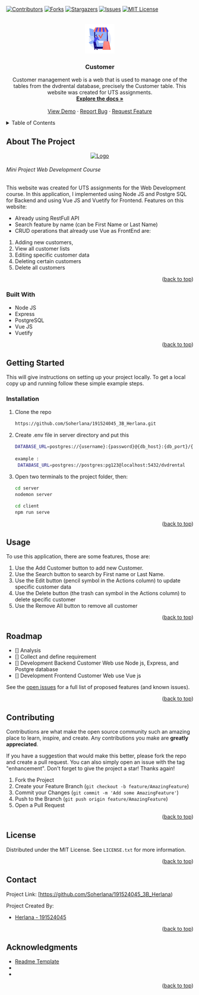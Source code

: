 <div id="top"></div>
<!--
*** Thanks for checking out the Best-README-Template. If you have a suggestion
*** that would make this better, please fork the repo and create a pull request
*** or simply open an issue with the tag "enhancement".
*** Don't forget to give the project a star!
*** Thanks again! Now go create something AMAZING! :D
-->



<!-- PROJECT SHIELDS -->
<!--
*** I'm using markdown "reference style" links for readability.
*** Reference links are enclosed in brackets [ ] instead of parentheses ( ).
*** See the bottom of this document for the declaration of the reference variables
*** for contributors-url, forks-url, etc. This is an optional, concise syntax you may use.
*** https://www.markdownguide.org/basic-syntax/#reference-style-links
-->
[![Contributors][contributors-shield]][contributors-url]
[![Forks][forks-shield]][forks-url]
[![Stargazers][stars-shield]][stars-url]
[![Issues][issues-shield]][issues-url]
[![MIT License][license-shield]][license-url]



<!-- PROJECT LOGO -->
<br />
<div align="center">
  <a href="https://github.com/Soherlana/191524045_3B_Herlana">
    <img src="server/images/logo.jpg" alt="Logo" width="80" height="80">
  </a>

<h3 align="center">Customer</h3>

  <p align="center">
    Customer management web is a web that is used to manage one of the tables from the dvdrental database, precisely the Customer table. This website was created for UTS assignments. 
    <br />
    <a href="https://github.com/Soherlana/191524045_3B_Herlana"><strong>Explore the docs »</strong></a>
    <br />
    <br />
    <a href="https://github.com/Soherlana/191524045_3B_Herlana">View Demo</a>
    ·
    <a href="https://github.com/Soherlana/191524045_3B_Herlana/issues">Report Bug</a>
    ·
    <a href="https://github.com/Soherlana/191524045_3B_Herlana/issues">Request Feature</a>
  </p>
</div>



<!-- TABLE OF CONTENTS -->
<details>
  <summary>Table of Contents</summary>
  <ol>
    <li>
      <a href="#about-the-project">About The Project</a>
      <ul>
        <li><a href="#built-with">Built With</a></li>
      </ul>
    </li>
    <li>
      <a href="#getting-started">Getting Started</a>
      <ul>
        <li><a href="#prerequisites">Prerequisites</a></li>
        <li><a href="#installation">Installation</a></li>
      </ul>
    </li>
    <li><a href="#usage">Usage</a></li>
    <li><a href="#roadmap">Roadmap</a></li>
    <li><a href="#contributing">Contributing</a></li>
    <li><a href="#license">License</a></li>
    <li><a href="#contact">Contact</a></li>
    <li><a href="#acknowledgments">Acknowledgments</a></li>
  </ol>
</details>



<!-- ABOUT THE PROJECT -->
## About The Project

<div align="center">
<a href="https://github.com/Soherlana/191524045_3B_Herlana">
    <img src="images/mainmenu.png" alt="Logo" width="900" height="450">
</a>
</div>
<!-- [![Product Name Screenshot][product-screenshot]](https://example.com) -->

###### Mini Project Web Development Course

This website was created for UTS assignments for the Web Development course. In this application, I implemented using Node JS and Postgre SQL for Backend and using Vue JS and Vuetify for Frontend.
Features on this website:

- Already using RestFull API
- Search feature by name (can be First Name or Last Name)
- CRUD operations that already use Vue as FrontEnd are:
1. Adding new customers,
2. View all customer lists
3. Editing specific customer data
4. Deleting certain customers
5. Delete all customers 


<p align="right">(<a href="#top">back to top</a>)</p>



### Built With

* Node JS
* Express
* PostgreSQL
* Vue JS
* Vuetify

<p align="right">(<a href="#top">back to top</a>)</p>



<!-- GETTING STARTED -->
## Getting Started

This will give instructions on setting up your project locally. To get a local copy up and running follow these simple example steps.

### Installation

1. Clone the repo
   ```sh
   https://github.com/Soherlana/191524045_3B_Herlana.git
   ```
2. Create .env file in server directory and put this
   ```sh
   DATABASE_URL=postgres://{username}:{password}@{db_host}:{db_port}/{database_name}
    
   example :
    DATABASE_URL=postgres://postgres:pg123@localhost:5432/dvdrental
   ```
4. Open two terminals to the project folder, then:
    ```sh
    cd server
    nodemon server
   ```
   ```sh
   cd client
   npm run serve
   ```

<p align="right">(<a href="#top">back to top</a>)</p>



<!-- USAGE EXAMPLES -->
## Usage

To use this application, there are some features, those are:

1. Use the Add Customer button to add new Customer.
2. Use the Search button to search by First name or Last Name.
3. Use the Edit button (pencil symbol in the Actions column) to update specific customer data
4. Use the Delete button (the trash can symbol in the Actions column) to delete specific customer
5. Use the Remove All button to remove all customer
<p align="right">(<a href="#top">back to top</a>)</p>



<!-- ROADMAP -->
## Roadmap

- [] Analysis
- [] Collect and define requirement
- [] Development Backend Customer Web use Node js, Express, and Postgre database
- [] Development Frontend Customer Web use Vue js


See the [open issues](https://github.com/Soherlana/191524045_3B_Herlana/issues) for a full list of proposed features (and known issues).

<p align="right">(<a href="#top">back to top</a>)</p>



<!-- CONTRIBUTING -->
## Contributing

Contributions are what make the open source community such an amazing place to learn, inspire, and create. Any contributions you make are **greatly appreciated**.

If you have a suggestion that would make this better, please fork the repo and create a pull request. You can also simply open an issue with the tag "enhancement".
Don't forget to give the project a star! Thanks again!

1. Fork the Project
2. Create your Feature Branch (`git checkout -b feature/AmazingFeature`)
3. Commit your Changes (`git commit -m 'Add some AmazingFeature'`)
4. Push to the Branch (`git push origin feature/AmazingFeature`)
5. Open a Pull Request

<p align="right">(<a href="#top">back to top</a>)</p>



<!-- LICENSE -->
## License

Distributed under the MIT License. See `LICENSE.txt` for more information.

<p align="right">(<a href="#top">back to top</a>)</p>



<!-- CONTACT -->
## Contact

Project Link: [https://github.com/Soherlana/191524045_3B_Herlana)

Project Created By: 


* [Herlana - 191524045](https://github.com/Soherlana)



<p align="right">(<a href="#top">back to top</a>)</p>



<!-- ACKNOWLEDGMENTS -->
## Acknowledgments

* [Readme Template](https://github.com/othneildrew/Best-README-Template)
* []()
* []()

<p align="right">(<a href="#top">back to top</a>)</p>



<!-- MARKDOWN LINKS & IMAGES -->
<!-- https://www.markdownguide.org/basic-syntax/#reference-style-links -->
[contributors-shield]: https://img.shields.io/github/contributors/3BD4-Webdev-Kelompok8/NodeJS-Postgre-Stopwatch.svg?style=for-the-badge
[contributors-url]: https://github.com/Soherlana/191524045_3B_Herlana/graphs/contributors
[forks-shield]: https://img.shields.io/github/forks/3BD4-Webdev-Kelompok8/NodeJS-Postgre-Stopwatch.svg?style=for-the-badge
[forks-url]: https://github.com/Soherlana/191524045_3B_Herlana/network/members
[stars-shield]: https://img.shields.io/github/stars/3BD4-Webdev-Kelompok8/NodeJS-Postgre-Stopwatch.svg?style=for-the-badge
[stars-url]: https://github.com/Soherlana/191524045_3B_Herlana/stargazers
[issues-shield]: https://img.shields.io/github/issues/3BD4-Webdev-Kelompok8/NodeJS-Postgre-Stopwatch.svg?style=for-the-badge
[issues-url]: https://github.com/Soherlana/191524045_3B_Herlana/issues
[license-shield]: https://img.shields.io/github/license/3BD4-Webdev-Kelompok8/NodeJS-Postgre-Stopwatch.svg?style=for-the-badge
[license-url]: https://github.com/Soherlana/191524045_3B_Herlana/blob/master/LICENSE.txt

[product-screenshot]: images/screenshot.png
